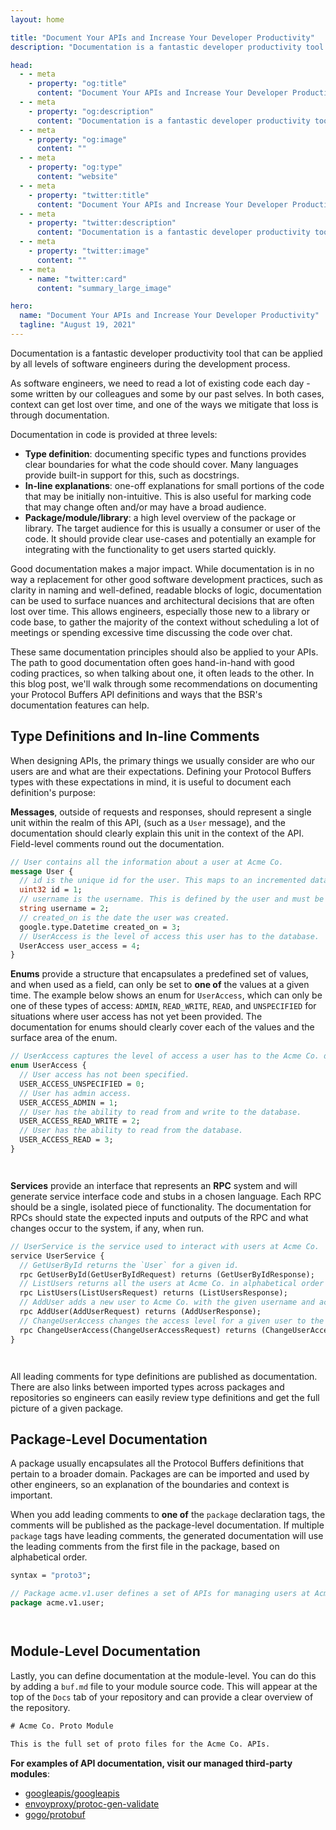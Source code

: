 ```yaml
---
layout: home

title: "Document Your APIs and Increase Your Developer Productivity"
description: "Documentation is a fantastic developer productivity tool that can be applied by all levels of software engineers during the development process."

head:
  - - meta
    - property: "og:title"
      content: "Document Your APIs and Increase Your Developer Productivity"
  - - meta
    - property: "og:description"
      content: "Documentation is a fantastic developer productivity tool that can be applied by all levels of software engineers during the development process."
  - - meta
    - property: "og:image"
      content: ""
  - - meta
    - property: "og:type"
      content: "website"
  - - meta
    - property: "twitter:title"
      content: "Document Your APIs and Increase Your Developer Productivity"
  - - meta
    - property: "twitter:description"
      content: "Documentation is a fantastic developer productivity tool that can be applied by all levels of software engineers during the development process."
  - - meta
    - property: "twitter:image"
      content: ""
  - - meta
    - name: "twitter:card"
      content: "summary_large_image"

hero:
  name: "Document Your APIs and Increase Your Developer Productivity"
  tagline: "August 19, 2021"
---
```


Documentation is a fantastic developer productivity tool that can be applied by all levels of software engineers during the development process.

As software engineers, we need to read a lot of existing code each day - some written by our colleagues and some by our past selves. In both cases, context can get lost over time, and one of the ways we mitigate that loss is through documentation.

Documentation in code is provided at three levels:

- **Type definition**: documenting specific types and functions provides clear boundaries for what the code should cover. Many languages provide built-in support for this, such as docstrings.
- **In-line explanations**: one-off explanations for small portions of the code that may be initially non-intuitive. This is also useful for marking code that may change often and/or may have a broad audience.
- **Package/module/library**: a high level overview of the package or library. The target audience for this is usually a consumer or user of the code. It should provide clear use-cases and potentially an example for integrating with the functionality to get users started quickly.

Good documentation makes a major impact. While documentation is in no way a replacement for other good software development practices, such as clarity in naming and well-defined, readable blocks of logic, documentation can be used to surface nuances and architectural decisions that are often lost over time. This allows engineers, especially those new to a library or code base, to gather the majority of the context without scheduling a lot of meetings or spending excessive time discussing the code over chat.

These same documentation principles should also be applied to your APIs. The path to good documentation often goes hand-in-hand with good coding practices, so when talking about one, it often leads to the other. In this blog post, we'll walk through some recommendations on documenting your Protocol Buffers API definitions and ways that the BSR's documentation features can help.

## Type Definitions and In-line Comments

When designing APIs, the primary things we usually consider are who our users are and what are their expectations. Defining your Protocol Buffers types with these expectations in mind, it is useful to document each definition's purpose:

**Messages**, outside of requests and responses, should represent a single unit within the realm of this API, (such as a `User` message), and the documentation should clearly explain this unit in the context of the API. Field-level comments round out the documentation.

```protobuf
// User contains all the information about a user at Acme Co.
message User {
  // id is the unique id for the user. This maps to an incremented database key.
  uint32 id = 1;
  // username is the username. This is defined by the user and must be a unique string.
  string username = 2;
  // created_on is the date the user was created.
  google.type.Datetime created_on = 3;
  // UserAccess is the level of access this user has to the database.
  UserAccess user_access = 4;
}
```

**Enums** provide a structure that encapsulates a predefined set of values, and when used as a field, can only be set to **one of** the values at a given time. The example below shows an enum for `UserAccess`, which can only be one of these types of access: `ADMIN`, `READ_WRITE`, `READ`, and `UNSPECIFIED` for situations where user access has not yet been provided. The documentation for enums should clearly cover each of the values and the surface area of the enum.

```protobuf
// UserAccess captures the level of access a user has to the Acme Co. database.
enum UserAccess {
  // User access has not been specified.
  USER_ACCESS_UNSPECIFIED = 0;
  // User has admin access.
  USER_ACCESS_ADMIN = 1;
  // User has the ability to read from and write to the database.
  USER_ACCESS_READ_WRITE = 2;
  // User has the ability to read from the database.
  USER_ACCESS_READ = 3;
}
```

`‍   `

**Services** provide an interface that represents an **RPC** system and will generate service interface code and stubs in a chosen language. Each RPC should be a single, isolated piece of functionality. The documentation for RPCs should state the expected inputs and outputs of the RPC and what changes occur to the system, if any, when run.

```protobuf
// UserService is the service used to interact with users at Acme Co.
service UserService {
  // GetUserById returns the `User` for a given id.
  rpc GetUserById(GetUserByIdRequest) returns (GetUserByIdResponse);
  // ListUsers returns all the users at Acme Co. in alphabetical order based on username.
  rpc ListUsers(ListUsersRequest) returns (ListUsersResponse);
  // AddUser adds a new user to Acme Co. with the given username and access level.
  rpc AddUser(AddUserRequest) returns (AddUserResponse);
  // ChangeUserAccess changes the access level for a given user to the given access level.
  rpc ChangeUserAccess(ChangeUserAccessRequest) returns (ChangeUserAccessResponse);
}
```

`‍   `

All leading comments for type definitions are published as documentation. There are also links between imported types across packages and repositories so engineers can easily review type definitions and get the full picture of a given package.

## Package-Level Documentation

A package usually encapsulates all the Protocol Buffers definitions that pertain to a broader domain. Packages are can be imported and used by other engineers, so an explanation of the boundaries and context is important.

When you add leading comments to **one of** the `package` declaration tags, the comments will be published as the package-level documentation. If multiple `package` tags have leading comments, the generated documentation will use the leading comments from the first file in the package, based on alphabetical order.

```protobuf
syntax = "proto3";

// Package acme.v1.user defines a set of APIs for managing users at Acme Co.
package acme.v1.user;
```

`‍   `

## Module-Level Documentation

Lastly, you can define documentation at the module-level. You can do this by adding a `buf.md` file to your module source code. This will appear at the top of the `Docs` tab of your repository and can provide a clear overview of the repository.

```protobuf
# Acme Co. Proto Module

This is the full set of proto files for the Acme Co. APIs.
```

**For examples of API documentation, visit our managed third-party modules**:

- [googleapis/googleapis](https://buf.build/googleapis/googleapis)
- [envoyproxy/protoc-gen-validate](https://buf.build/envoyproxy/protoc-gen-validate)
- [gogo/protobuf](https://buf.build/gogo/protobuf)

‍

